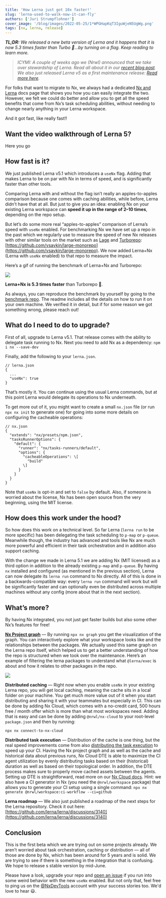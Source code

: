 ```yaml
---
title: 'How Lerna just got 10x faster!'
slug: 'lerna-used-to-walk-now-it-can-fly'
authors: ['Juri Strumpflohner']
cover_image: '/blog/images/2022-05-25/1*WPGHapKqT3IguWjeN5UgWg.png'
tags: [nx, lerna, release]
---
```


**_TL;DR:_** _We released a new beta version of Lerna and it happens that it is now 5.3 times faster than Turbo 👀…by turning on a flag. Keep reading to learn more._

> _ICYMI: A couple of weeks ago we (Nrwl) announced that we take over stewardship of Lerna. Read all about it in our_ [_recent blog post_](https://medium.com/lerna-is-dead-long-live-lerna-61259f97dbd9)_.  
> We also just released Lerna v5 as a first maintenance release:_ [_Read more here_](https://github.com/lerna/lerna/releases/tag/v5.0.0)_._

For folks that want to migrate to Nx, we always had a dedicated [Nx and Lerna](https://nx.dev/migration/lerna-and-nx) docs page that shows you how you can easily integrate the two. However, we felt we could do better and allow you to get all the speed benefits that come from Nx’s task scheduling abilities, without needing to change nearly anything in your Lerna workspace.

And it got fast, like really fast!!

## Want the video walkthrough of Lerna 5?

Here you go

## How fast is it?

We just published Lerna v5.1 which introduces a `useNx` flag. Adding that makes Lerna to be on par with Nx in terms of speed, and is significantly faster than other tools.

Comparing Lerna with and without the flag isn’t really an apples-to-apples comparison because one comes with caching abilities, while before, Lerna didn’t have that at all. But just to give you an idea: enabling Nx on your existing Lerna workspace can **speed it up in the range of 2–10 times**, depending on the repo setup.

But let’s do some more real “apples-to-apples” comparison of Lerna’s speed with `useNx` enabled. For benchmarking Nx we have set up a repo in the past which we regularly use to measure the speed of new Nx releases with other similar tools on the market such as [Lage](https://microsoft.github.io/lage/) and [Turborepo](https://turborepo.org/): [https://github.com/vsavkin/large-monorepo](https://github.com/vsavkin/large-monorepo). We now added Lerna+Nx (Lerna with `useNx` enabled) to that repo to measure the impact.

Here’s a gif of running the benchmark of Lerna+Nx and Turborepo:

![](/blog/images/2022-05-25/1*MrhEU4wPZlwp4dbKsj876g.avif)

**Lerna+Nx is 5.3 times faster** than Turborepo 🚀.

As always, you can reproduce the benchmark by yourself by going to the [benchmark repo](https://github.com/vsavkin/large-monorepo). The readme includes all the details on how to run it on your own machine. We verified it in detail, but if for some reason we got something wrong, please reach out!

## What do I need to do to upgrade?

First of all, upgrade to Lerna v5.1. That release comes with the ability to delegate task running to Nx. Next you need to add Nx as a dependency: `npm i nx --save-dev`

Finally, add the following to your `lerna.json`.

```
// lerna.json
{
  ...
  "useNx": true
}
```

That’s mostly it. You can continue using the usual Lerna commands, but at this point Lerna would delegate its operations to Nx underneath.

To get more out of it, you might want to create a small `nx.json` file (or run `npx nx init` to generate one) for going into some more details on configuring the cacheable operations:

```
// nx.json
{
  "extends": "nx/presets/npm.json",
  "tasksRunnerOptions": {
    "default": {
      "runner": "nx/tasks-runners/default",
      "options": {
        "cacheableOperations": \[
          "build"
        \]
      }
    }
  }
}
```

Note that `useNx` is opt-in and set to `false` by default. Also, if someone is worried about the license, Nx has been open source from the very beginning, using the MIT license.

## How does this work under the hood?

So how does this work on a technical level. So far Lerna (`lerna run` to be more specific) has been delegating the task scheduling to `p-map` or `p-queue`. Meanwhile though, the industry has advanced and tools like Nx are much more powerful and efficient in their task orchestration and in addition also support caching.

With the change we made in Lerna 5.1 we are adding Nx (MIT licensed) as a third option in addition to the already existing `p-map` and `p-queue`. By having `nx` installed and configured (as mentioned in the previous section), Lerna can now delegate its `lerna run` command to Nx directly. All of this is done in a backwards-compatible way: every `lerna run` command will work but will be significantly faster and can optionally even be distributed across multiple machines without any config (more about that in the next section).

## What’s more?

By having Nx integrated, you not just get faster builds but also some other Nx’s features for free!

[**Nx Project graph**](https://nx.dev/structure/dependency-graph) — By running `npx nx graph` you get the visualization of the graph. You can interactively explore what your workspace looks like and the relationships between the packages. We actually used this same graph on the Lerna repo itself, which helped us to get a better understanding of how the repo is structured when we took over the maintenance. Here’s an example of filtering the lerna packages to understand what `@lerna/exec` is about and how it relates to other packages in the repo.

![](/blog/images/2022-05-25/0*uW4TaZQy7smwCDEj.avif)

**Distributed caching** — Right now when you enable `useNx` in your existing Lerna repo, you will get local caching, meaning the cache sits in a local folder on your machine. You get much more value out of it when you start distributing and sharing it with your teammates but especially in CI. This can be done by adding Nx Cloud, which comes with a no-credit card, 500 hours free / month offer which is more than what most workspaces need. Adding that is easy and can be done by adding `@nrwl/nx-cloud` to your root-level `package.json` and then by running:

```shell
npx nx connect-to-nx-cloud
```

**Distributed task execution** — Distribution of the cache is one thing, but the real speed improvements come from also [distributing the task execution](https://nx.dev/using-nx/dte) to speed up your CI. Having the Nx project graph and as well as the cache and historical data about previous runs, Nx Cloud DTE is able to maximize the CI agent utilization by evenly distributing tasks based on their (historical) duration as well as based on their topological order. In addition, the DTE process makes sure to properly move cached assets between the agents. Setting up DTE is straightforward, read more on our [Nx Cloud docs](https://nx.app/docs/distributed-execution). Hint: we also have a CI generator in Nx (you need the `@nrwl/workspace` package) that allows you to generate your CI setup using a single command: `npx nx generate @nrwl/workspace:ci-workflow --ci=github`

**Lerna roadmap** — We also just published a roadmap of the next steps for the Lerna repository. Check it out here: [https://github.com/lerna/lerna/discussions/3140](https://github.com/lerna/lerna/discussions/3140)

## Conclusion

This is the first beta which we are trying out on some projects already. We aren’t worried about task orchestration, caching or distribution — all of those are done by Nx, which has been around for 5 years and is solid. We are trying to see if there is something in the integration that is confusing. We hope to release s stable version by mid-June.

Please have a look, upgrade your repo and [open an issue](https://github.com/lerna/lerna/issues) if you run into some weird behavior with the new `useNx` enabled. But not only that, feel free to ping us on the [@NxDevTools](https://twitter.com/nxdevtools) account with your success stories too. We'd love to hear 😃.
